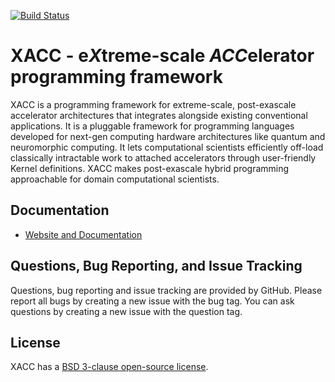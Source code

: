 [![Build Status](https://travis-ci.org/ORNL-QCI/xacc.svg?branch=master)](https://travis-ci.org/ORNL-QCI/xacc)

# XACC - e***X***treme-scale ***ACC***elerator programming framework

XACC is a programming framework for extreme-scale, post-exascale accelerator architectures that integrates alongside existing conventional applications. It is a pluggable framework for programming languages developed for next-gen computing hardware architectures like quantum and neuromorphic computing. It lets computational scientists efficiently off-load classically intractable work to attached accelerators through user-friendly Kernel definitions. XACC makes post-exascale hybrid programming approachable for domain computational scientists.

Documentation
-------------

* [Website and Documentation ](http://ORNL-QCI.github.io/xacc)

Questions, Bug Reporting, and Issue Tracking
--------------------------------------------

Questions, bug reporting and issue tracking are provided by GitHub. Please
report all bugs by creating a new issue with the bug tag. You can ask
questions by creating a new issue with the question tag.

License
-------

XACC has a [BSD 3-clause open-source license](LICENSE).
